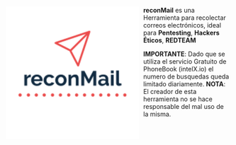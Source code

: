 <p align="center">
<img src="images/reconMail.png"
	alt="reconMail logo"
	width="300"
	style="float: left; margin-right: 10px;" />
</p>

**reconMail** es una Herramienta para recolectar correos electrónicos, ideal para **Pentesting**, **Hackers Éticos**, **REDTEAM**



**IMPORTANTE**: Dado que se utiliza el servicio Gratuito de PhoneBook (intelX.io) el numero de busquedas queda limitado diariamente.
**NOTA**: El creador de esta herramienta no se hace responsable del mal uso de la misma.

